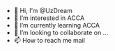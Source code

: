 - 👋 Hi, I’m @UzDream
- 👀 I’m interested in ACCA
- 🌱 I’m currently learning ACCA
- 💞️ I’m looking to collaborate on ...
- 📫 How to reach me mail

<!---
UzDream/UzDream is a ✨ special ✨ repository because its `README.md` (this file) appears on your GitHub profile.
You can click the Preview link to take a look at your changes.
--->
